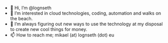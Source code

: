 - 👋 Hi, I’m @lognseth
- 👀 I’m interested in cloud technologies, coding, automation and walks on the beach.
- 🌱 I’m always figuring out new ways to use the technology at my disposal to create new cool things for money.
- 📫 How to reach me; mikael (at) lognseth (dot) eu

<!---
DogValley/DogValley is a ✨ special ✨ repository because its `README.md` (this file) appears on your GitHub profile.
You can click the Preview link to take a look at your changes.
--->
